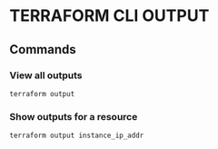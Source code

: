 # TERRAFORM CLI OUTPUT

## Commands

### View all outputs
`terraform output`

### Show outputs for a resource
`terraform output instance_ip_addr`
